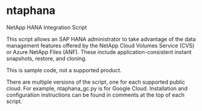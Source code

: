# ntaphana

NetApp HANA Integration Script

This script allows an SAP HANA administrator to take advantage of the data management features offered by the NetApp Cloud Volumes Service (CVS) or Azure NetApp Files (ANF). These include application-consistent instant snapshots, restore, and cloning.

This is sample code, not a supported product.

There are multiple versions of the script, one for each supported public cloud. For example, ntaphana_gc.py is for Google Cloud. Installation and configuration instructions can be found in comments at the top of each script.
